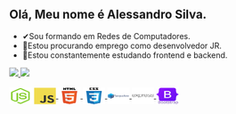 ## Olá, Meu nome é Alessandro Silva.

- ✔Sou formando em Redes de Computadores.
- 👀Estou procurando emprego como desenvolvedor JR.
- 📖Estou constantemente estudando frontend e backend.

<div>
 <a href="https://beacons.ai/ScotLion"> 
   <img height="180em" src="https://github-readme-stats.vercel.app/api?username=ScotLion&show_icons=true&theme=radical"/>
   <img height="180em" src="https://github-readme-stats.vercel.app/api/top-langs/?username=ScotLion&layout=compact&theme=radical"/>
</div>
  
<div style="display: inline_block"><br>
  <a href="https://nodejs.org/en/"><img align="center" alt"Ale-JS" height="30" width="40" src="https://github.com/devicons/devicon/blob/master/icons/nodejs/nodejs-original.svg"/></a>
  <a href="https://nodejs.org/en/"><img align="center" alt"Ale-JS" height="30" width="40" src="https://github.com/devicons/devicon/blob/master/icons/javascript/javascript-original.svg"/>  
  <a href="https://developer.mozilla.org/pt-BR/docs/Web/HTML"><img align="center" alt"Ale-JS" height="30" width="40" src="https://github.com/devicons/devicon/blob/master/icons/html5/html5-original-wordmark.svg"/>
  <a href="https://developer.mozilla.org/pt-BR/docs/Web/CSS"><img align="center" alt"Ale-JS" height="30" width="40" src="https://github.com/devicons/devicon/blob/master/icons/css3/css3-original-wordmark.svg"/>
  <a href="https://sequelize.org/"><img align="center" alt"Ale-JS" height="30" width="40" src="https://github.com/devicons/devicon/blob/master/icons/sequelize/sequelize-original-wordmark.svg"/>
  <a href="https://expressjs.com/pt-br/"><img align="center" alt"Ale-JS" height="30" width="40" src="https://github.com/devicons/devicon/blob/master/icons/express/express-original-wordmark.svg"/>
  <a href="https://getbootstrap.com/"><img align="center" alt"Ale-JS" height="30" width="40" src="https://github.com/devicons/devicon/blob/master/icons/bootstrap/bootstrap-original-wordmark.svg"/>
    
</div>
  
  
  

